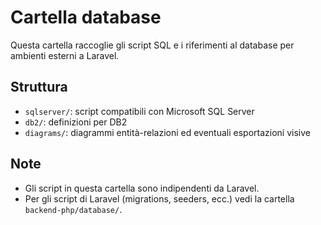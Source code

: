 # Cartella database

Questa cartella raccoglie gli script SQL e i riferimenti al database per ambienti esterni a Laravel.

## Struttura

- `sqlserver/`: script compatibili con Microsoft SQL Server
- `db2/`: definizioni per DB2
- `diagrams/`: diagrammi entità-relazioni ed eventuali esportazioni visive

## Note

- Gli script in questa cartella sono indipendenti da Laravel.
- Per gli script di Laravel (migrations, seeders, ecc.) vedi la cartella `backend-php/database/`.
